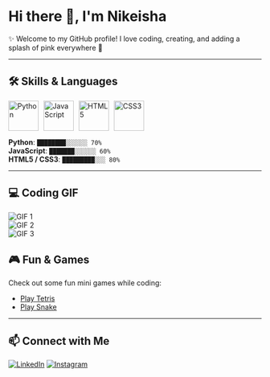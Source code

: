 # Hi there 👋, I'm Nikeisha

✨ Welcome to my GitHub profile! I love coding, creating, and adding a splash of pink everywhere 💖  

---

## 🛠️ Skills & Languages

<div style="display: flex; align-items: center; gap: 10px;">
  <img src="https://www.vectorlogo.zone/logos/python/python-ar21.svg" alt="Python" width="60" height="60">
  <img src="https://www.vectorlogo.zone/logos/javascript/javascript-ar21.svg" alt="JavaScript" width="60" height="60">
  <img src="https://www.vectorlogo.zone/logos/w3_html5/w3_html5-ar21.svg" alt="HTML5" width="60" height="60">
  <img src="https://www.vectorlogo.zone/logos/w3_css/w3_css-ar21.svg" alt="CSS3" width="60" height="60">
</div>

**Python**: `████████░░░░░░ 70%`  
**JavaScript**: `███████░░░░░░ 60%`  
**HTML5 / CSS3**: `█████████░░░ 80%`

---

## 💻 Coding GIF

![GIF 1](https://media.giphy.com/media/3o7TKtnuHOHHUjR38Y/giphy.gif)  
![GIF 2](https://media.giphy.com/media/l0MYt5jPR6QX5pnqM/giphy.gif)  
![GIF 3](https://media.giphy.com/media/xT9IgG50Fb7Mi0prBC/giphy.gif)

## 🎮 Fun & Games

Check out some fun mini games while coding:  
- [Play Tetris](https://tetris.com/play-tetris)  
- [Play Snake](https://playsnake.org/)  

---

## 📫 Connect with Me

[![LinkedIn](https://img.shields.io/badge/LinkedIn-FF69B4?style=for-the-badge&logo=linkedin&logoColor=white)](https://www.linkedin.com/in/nikeisha)
[![Instagram](https://img.shields.io/badge/Instagram-FF69B4?style=for-the-badge&logo=instagram&logoColor=white)](https://www.instagram.com/nikeisha)




